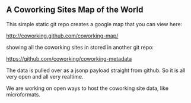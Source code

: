 ## A Coworking Sites Map of the World

This simple static git repo creates a google map that you can view here:

http://coworking.github.com/coworking-map/

showing all the coworking sites in stored in another git repo:

https://github.com/coworking/coworking-metadata

The data is pulled over as a jsonp payload straight from github. So it is all very open and all very realtime.

We are working on open ways to host the coworking site data, like microformats.
